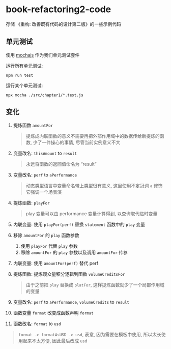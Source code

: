 # book-refactoring2-code

存储 《重构: 改善既有代码的设计第二版》的一些示例代码  


## 单元测试

使用 [mochajs](https://mochajs.org/) 作为我们单元测试套件  

运行所有单元测试:  
```
npm run test
```  

运行某个单元测试:   
```
npx mocha ./src/chapter1/*.test.js
```

## 变化

1. 提炼函数 `amountFor`  
   > 提炼成内联函数的意义不需要再把外部作用域中的数据传给新提炼的函数, 少了一件操心的事情, 尽管当前实例意义不大
2. 变量改名: `thisAmount` to `result`  
   > 永远将函数的返回值命名为 “result”  
3. 变量改名: `perf` to `aPerformance`  
   > 动态类型语言中变量命名带上类型很有意义, 这里使用不定冠词 `a` 修饰它强调一个场表演  
4. 提炼函数: `playFor`  
   > play 变量可以由 performance 变量计算得到, 以查询取代临时变量  
5. 内联变量: 使用 `playFor(perf)` 替换 `statement` 函数中的 `play` 变量  
6. 移除 `amountFor` 的 `play` 函数参数  
   1. 使用 `playFor` 代替 `play` 参数  
   2. 移除 `amountFor` 的 `play` 参数以及调用 `amountFor` 传参  

7. 内联变量: 使用 `amountFor(perf)` 替代 perf  
8. 提炼函数: 提炼观众量积分逻辑到函数 `volumeCreditsFor`   
   > 由于之前把 `play` 替换成 `platFor`, 这样提炼函数就少了一个局部作用域的变量  

9. 变量改名: `perf` to `aPerformance`, `volumeCredits` to `result`  
10. 函数变量 `format` 改变成函数声明 `format`  
11. 函数改名: `format` to `usd`  
  > `format -> formatAsUSD -> usd`, 表意, 因为需要在模板中使用, 所以太长使用起来不太方便, 因此最后改成 `usd`  